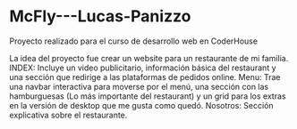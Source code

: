 # McFly---Lucas-Panizzo
Proyecto realizado para el curso de desarrollo web en CoderHouse

La idea del proyecto fue crear un website para un restaurante de mi familia.
INDEX: Incluye un video publicitario, información básica del restaurant y una sección que redirige a las plataformas de pedidos online.
Menu: Trae una navbar interactiva para moverse por el menú, una sección con las hamburguesas (Lo más importante del restaurant) y un grid para los extras en la versión de desktop que me gusta como quedó.
Nosotros: Sección explicativa sobre el restaurante.
